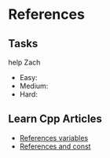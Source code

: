 # References

## Tasks

help Zach

* Easy: 
* Medium: 
* Hard: 

## Learn Cpp Articles

* [References variables](http://www.learncpp.com/cpp-tutorial/611-references/)
* [References and const](http://www.learncpp.com/cpp-tutorial/6-11a-references-and-const/)